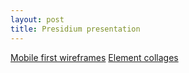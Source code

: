```yaml
---
layout: post
title: Presidium presentation
---
```


[Mobile first wireframes](http://unibz.github.io/wireframe/)
[Element collages](http://unibz.github.io/element-collages/v1/)
